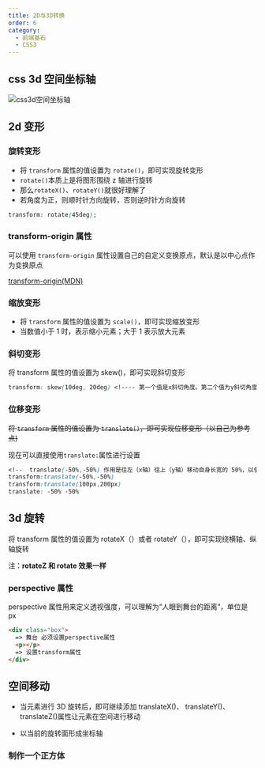 ```yaml
---
title: 2D与3D转换
order: 6
category:
  - 前端基石
  - CSS3
---
```


## css 3d 空间坐标轴

![css3d空间坐标轴](https://zfh-nanjing-bucket.oss-cn-nanjing.aliyuncs.com/blog-images/css3d%E7%A9%BA%E9%97%B4%E5%9D%90%E6%A0%87%E8%BD%B4.png)

## 2d 变形

### 旋转变形

- 将 `transform` 属性的值设置为 `rotate()`，即可实现旋转变形
- `rotate()`本质上是将图形围绕 z 轴进行旋转
- 那么`rotateX()`、`rotateY()`就很好理解了
- 若角度为正，则顺时针方向旋转，否则逆时针方向旋转

```css
transform: rotate(45deg);
```

### transform-origin 属性

可以使用 `transform-origin` 属性设置自己的自定义变换原点，默认是以中心点作为变换原点

[transform-origin(MDN)](https://developer.mozilla.org/zh-CN/docs/Web/CSS/transform-origin/)

### 缩放变形

- 将 `transform` 属性的值设置为 `scale()`，即可实现缩放变形
- 当数值小于 1 时，表示缩小元素；大于 1 表示放大元素

### 斜切变形

将 transform 属性的值设置为 skew()，即可实现斜切变形

```css
transform: skew(10deg, 20deg) <!---- 第一个值是x斜切角度。第二个值为y斜切角度>;
```

### 位移变形

~~将 `transform` 属性的值设置为 `translate()`，即可实现位移变形（以自己为参考点)~~

现在可以直接使用`translate:`属性进行设置

```css
<!--  translate(-50%,-50%) 作用是往左（x轴）往上（y轴）移动自身长宽的 50%，以使其居于中心位置 -->
transform:translate(-50%,-50%)
transform:translate(100px,200px)
translate: -50% -50%
```

## 3d 旋转

将 transform 属性的值设置为 rotateX（）或者 rotateY（），即可实现绕横轴、纵轴旋转

注：**rotateZ 和 rotate 效果一样**

### perspective 属性

perspective 属性用来定义透视强度，可以理解为“人眼到舞台的距离”，单位是 px

```html
<div class="box">
  => 舞台 必须设置perspective属性
  <p></p>
  => 设置transform属性
</div>
```

## 空间移动

- 当元素进行 3D 旋转后，即可继续添加 translateX()、 translateY()、 translateZ()属性让元素在空间进行移动

- 以当前的旋转面形成坐标轴

### 制作一个正方体

<CodePen
  link="https://codepen.io/zhangfanhang/pen/YzYExrm"
  :theme="$isDarkMode? 'dark': 'light'"
/>

